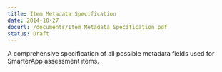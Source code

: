 ```yaml
---
title: Item Metadata Specification
date: 2014-10-27
docurl: /documents/Item_Metadata_Specification.pdf
status: Draft
---
```

A comprehensive specification of all possible metadata fields used for SmarterApp assessment items.